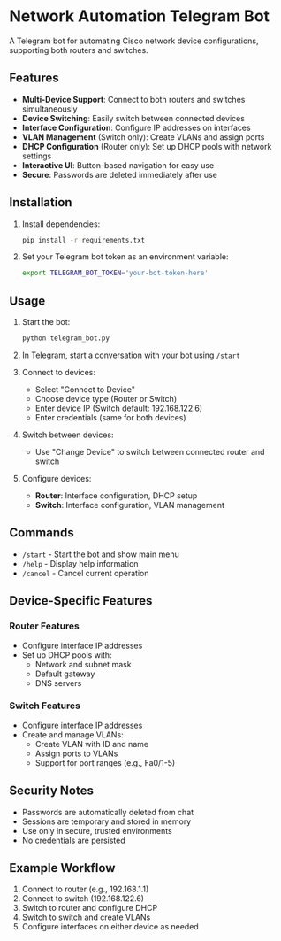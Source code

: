 # Network Automation Telegram Bot

A Telegram bot for automating Cisco network device configurations, supporting both routers and switches.

## Features

- **Multi-Device Support**: Connect to both routers and switches simultaneously
- **Device Switching**: Easily switch between connected devices
- **Interface Configuration**: Configure IP addresses on interfaces
- **VLAN Management** (Switch only): Create VLANs and assign ports
- **DHCP Configuration** (Router only): Set up DHCP pools with network settings
- **Interactive UI**: Button-based navigation for easy use
- **Secure**: Passwords are deleted immediately after use

## Installation

1. Install dependencies:
   ```bash
   pip install -r requirements.txt
   ```

2. Set your Telegram bot token as an environment variable:
   ```bash
   export TELEGRAM_BOT_TOKEN='your-bot-token-here'
   ```

## Usage

1. Start the bot:
   ```bash
   python telegram_bot.py
   ```

2. In Telegram, start a conversation with your bot using `/start`

3. Connect to devices:
   - Select "Connect to Device"
   - Choose device type (Router or Switch)
   - Enter device IP (Switch default: 192.168.122.6)
   - Enter credentials (same for both devices)

4. Switch between devices:
   - Use "Change Device" to switch between connected router and switch

5. Configure devices:
   - **Router**: Interface configuration, DHCP setup
   - **Switch**: Interface configuration, VLAN management

## Commands

- `/start` - Start the bot and show main menu
- `/help` - Display help information
- `/cancel` - Cancel current operation

## Device-Specific Features

### Router Features
- Configure interface IP addresses
- Set up DHCP pools with:
  - Network and subnet mask
  - Default gateway
  - DNS servers

### Switch Features
- Configure interface IP addresses  
- Create and manage VLANs:
  - Create VLAN with ID and name
  - Assign ports to VLANs
  - Support for port ranges (e.g., Fa0/1-5)

## Security Notes

- Passwords are automatically deleted from chat
- Sessions are temporary and stored in memory
- Use only in secure, trusted environments
- No credentials are persisted

## Example Workflow

1. Connect to router (e.g., 192.168.1.1)
2. Connect to switch (192.168.122.6)
3. Switch to router and configure DHCP
4. Switch to switch and create VLANs
5. Configure interfaces on either device as needed